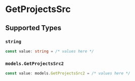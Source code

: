# GetProjectsSrc


## Supported Types

### `string`

```typescript
const value: string = /* values here */
```

### `models.GetProjectsSrc2`

```typescript
const value: models.GetProjectsSrc2 = /* values here */
```

